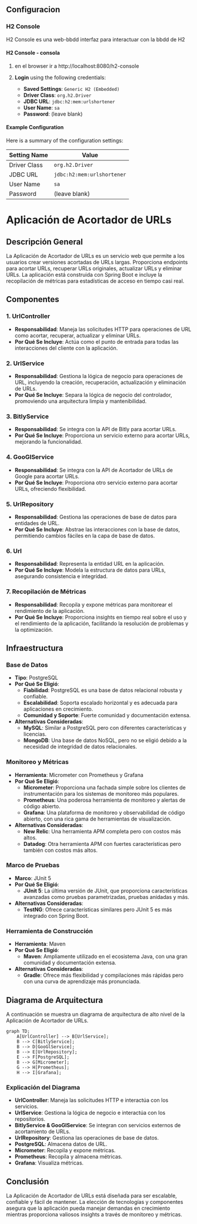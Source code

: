 ## Configuracion

### H2 Console

H2 Console es una web-bbdd interfaz para interactuar con la bbdd de H2

#### H2 Console - consola

1. en el browser ir a http://localhost:8080/h2-console
2. **Login** using the following credentials:

    - **Saved Settings**: `Generic H2 (Embedded)`
    - **Driver Class**: `org.h2.Driver`
    - **JDBC URL**: `jdbc:h2:mem:urlshortener`
    - **User Name**: `sa`
    - **Password**: (leave blank)

#### Example Configuration

Here is a summary of the configuration settings:

| Setting Name          | Value                           |
|-----------------------|---------------------------------|
| Driver Class          | `org.h2.Driver`                 |
| JDBC URL              | `jdbc:h2:mem:urlshortener`      |
| User Name             | `sa`                            |
| Password              | (leave blank)                   |

# Aplicación de Acortador de URLs

## Descripción General

La Aplicación de Acortador de URLs es un servicio web que permite a los usuarios crear versiones acortadas de URLs largas. Proporciona endpoints para acortar URLs, recuperar URLs originales, actualizar URLs y eliminar URLs. La aplicación está construida con Spring Boot e incluye la recopilación de métricas para estadísticas de acceso en tiempo casi real.

## Componentes

### 1. UrlController
- **Responsabilidad**: Maneja las solicitudes HTTP para operaciones de URL como acortar, recuperar, actualizar y eliminar URLs.
- **Por Qué Se Incluye**: Actúa como el punto de entrada para todas las interacciones del cliente con la aplicación.

### 2. UrlService
- **Responsabilidad**: Gestiona la lógica de negocio para operaciones de URL, incluyendo la creación, recuperación, actualización y eliminación de URLs.
- **Por Qué Se Incluye**: Separa la lógica de negocio del controlador, promoviendo una arquitectura limpia y mantenibilidad.

### 3. BitlyService
- **Responsabilidad**: Se integra con la API de Bitly para acortar URLs.
- **Por Qué Se Incluye**: Proporciona un servicio externo para acortar URLs, mejorando la funcionalidad.

### 4. GooGlService
- **Responsabilidad**: Se integra con la API de Acortador de URLs de Google para acortar URLs.
- **Por Qué Se Incluye**: Proporciona otro servicio externo para acortar URLs, ofreciendo flexibilidad.

### 5. UrlRepository
- **Responsabilidad**: Gestiona las operaciones de base de datos para entidades de URL.
- **Por Qué Se Incluye**: Abstrae las interacciones con la base de datos, permitiendo cambios fáciles en la capa de base de datos.

### 6. Url
- **Responsabilidad**: Representa la entidad URL en la aplicación.
- **Por Qué Se Incluye**: Modela la estructura de datos para URLs, asegurando consistencia e integridad.

### 7. Recopilación de Métricas
- **Responsabilidad**: Recopila y expone métricas para monitorear el rendimiento de la aplicación.
- **Por Qué Se Incluye**: Proporciona insights en tiempo real sobre el uso y el rendimiento de la aplicación, facilitando la resolución de problemas y la optimización.

## Infraestructura

### Base de Datos
- **Tipo**: PostgreSQL
- **Por Qué Se Eligió**:
   - **Fiabilidad**: PostgreSQL es una base de datos relacional robusta y confiable.
   - **Escalabilidad**: Soporta escalado horizontal y es adecuada para aplicaciones en crecimiento.
   - **Comunidad y Soporte**: Fuerte comunidad y documentación extensa.
- **Alternativas Consideradas**:
   - **MySQL**: Similar a PostgreSQL pero con diferentes características y licencias.
   - **MongoDB**: Una base de datos NoSQL, pero no se eligió debido a la necesidad de integridad de datos relacionales.

### Monitoreo y Métricas
- **Herramienta**: Micrometer con Prometheus y Grafana
- **Por Qué Se Eligió**:
   - **Micrometer**: Proporciona una fachada simple sobre los clientes de instrumentación para los sistemas de monitoreo más populares.
   - **Prometheus**: Una poderosa herramienta de monitoreo y alertas de código abierto.
   - **Grafana**: Una plataforma de monitoreo y observabilidad de código abierto, con una rica gama de herramientas de visualización.
- **Alternativas Consideradas**:
   - **New Relic**: Una herramienta APM completa pero con costos más altos.
   - **Datadog**: Otra herramienta APM con fuertes características pero también con costos más altos.

### Marco de Pruebas
- **Marco**: JUnit 5
- **Por Qué Se Eligió**:
   - **JUnit 5**: La última versión de JUnit, que proporciona características avanzadas como pruebas parametrizadas, pruebas anidadas y más.
- **Alternativas Consideradas**:
   - **TestNG**: Ofrece características similares pero JUnit 5 es más integrado con Spring Boot.

### Herramienta de Construcción
- **Herramienta**: Maven
- **Por Qué Se Eligió**:
   - **Maven**: Ampliamente utilizado en el ecosistema Java, con una gran comunidad y documentación extensa.
- **Alternativas Consideradas**:
   - **Gradle**: Ofrece más flexibilidad y compilaciones más rápidas pero con una curva de aprendizaje más pronunciada.

## Diagrama de Arquitectura

A continuación se muestra un diagrama de arquitectura de alto nivel de la Aplicación de Acortador de URLs.

```mermaid
graph TD;
    A[UrlController] --> B[UrlService];
    B --> C[BitlyService];
    B --> D[GooGlService];
    B --> E[UrlRepository];
    E --> F[PostgreSQL];
    B --> G[Micrometer];
    G --> H[Prometheus];
    H --> I[Grafana];
```



### Explicación del Diagrama
- **UrlController**: Maneja las solicitudes HTTP e interactúa con los servicios.
- **UrlService**: Gestiona la lógica de negocio e interactúa con los repositorios.
- **BitlyService & GooGlService**: Se integran con servicios externos de acortamiento de URLs.
- **UrlRepository**: Gestiona las operaciones de base de datos.
- **PostgreSQL**: Almacena datos de URL.
- **Micrometer**: Recopila y expone métricas.
- **Prometheus**: Recopila y almacena métricas.
- **Grafana**: Visualiza métricas.

## Conclusión

La Aplicación de Acortador de URLs está diseñada para ser escalable, confiable y fácil de mantener. La elección de tecnologías y componentes asegura que la aplicación pueda manejar demandas en crecimiento mientras proporciona valiosos insights a través de monitoreo y métricas.

   
